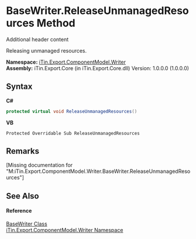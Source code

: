 # BaseWriter.ReleaseUnmanagedResources Method 
Additional header content 

Releasing unmanaged resources.

**Namespace:**&nbsp;<a href="N_iTin_Export_ComponentModel_Writer">iTin.Export.ComponentModel.Writer</a><br />**Assembly:**&nbsp;iTin.Export.Core (in iTin.Export.Core.dll) Version: 1.0.0.0 (1.0.0.0)

## Syntax

**C#**<br />
``` C#
protected virtual void ReleaseUnmanagedResources()
```

**VB**<br />
``` VB
Protected Overridable Sub ReleaseUnmanagedResources
```


## Remarks
\[Missing <remarks> documentation for "M:iTin.Export.ComponentModel.Writer.BaseWriter.ReleaseUnmanagedResources"\]

## See Also


#### Reference
<a href="T_iTin_Export_ComponentModel_Writer_BaseWriter">BaseWriter Class</a><br /><a href="N_iTin_Export_ComponentModel_Writer">iTin.Export.ComponentModel.Writer Namespace</a><br />